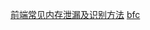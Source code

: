 [前端常见内存泄漏及识别方法](https://blog.csdn.net/weixin_43487782/article/details/115673545)
[bfc](https://vue3js.cn/interview/css/BFC.html#%E4%B8%80%E3%80%81%E6%98%AF%E4%BB%80%E4%B9%88)
